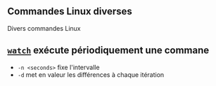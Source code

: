 ## Commandes Linux diverses

Divers commandes Linux

## [`watch`](https://linux.die.net/man/1/watch) exécute périodiquement une commane

- `-n <seconds>` fixe l'intervalle
- `-d` met en valeur les différences à chaque itération
